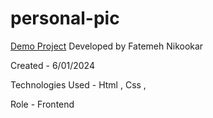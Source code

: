 # personal-pic
[Demo Project]()
Developed by Fatemeh Nikookar

Created - 6/01/2024

Technologies Used - Html , Css ,

Role - Frontend

